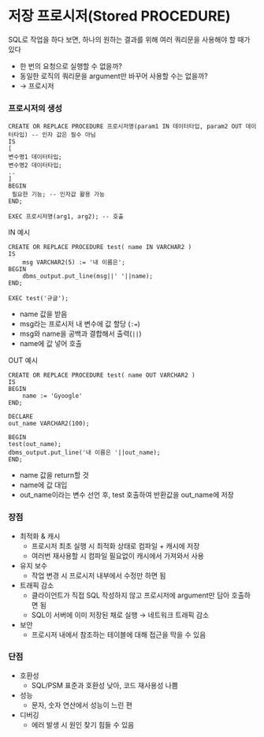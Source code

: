 # 저장 프로시저(Stored PROCEDURE)

SQL로 작업을 하다 보면, 하나의 원하는 결과를 위해 여러 쿼리문을 사용해야 할 때가 있다

- 한 번의 요청으로 실행할 수 없을까?
- 동일한 로직의 쿼리문을 argument만 바꾸어 사용할 수는 없을까?
- → 프로시저

### 프로시저의 생성

```
CREATE OR REPLACE PROCEDURE 프로시저명(param1 IN 데이터타입, param2 OUT 데이터타입) -- 인자 값은 필수 아님
IS
[
변수명1 데이터타입;
변수명2 데이터타입;
..
]
BEGIN
 필요한 기능; -- 인자값 활용 가능
END;

EXEC 프로시저명(arg1, arg2); -- 호출
```

IN 예시

```
CREATE OR REPLACE PROCEDURE test( name IN VARCHAR2 )
IS
    msg VARCHAR2(5) := '내 이름은';
BEGIN
    dbms_output.put_line(msg||' '||name);
END;

EXEC test('규글');
```

- name 값을 받음
- msg라는 프로시저 내 변수에 값 할당 (`:=`)
- msg와 name을 공백과 결합해서 출력(`||`)
- name에 값 넣어 호출

OUT 예시

```
CREATE OR REPLACE PROCEDURE test( name OUT VARCHAR2 )
IS
BEGIN
    name := 'Gyoogle'
END;

DECLARE
out_name VARCHAR2(100);

BEGIN
test(out_name);
dbms_output.put_line('내 이름은 '||out_name);
END;
```

- name 값을 return할 것
- name에 값 대입
- out_name이라는 변수 선언 후, test 호출하여 반환값을 out_name에 저장

### 장점

- 최적화 & 캐시
  - 프로시저 최초 실행 시 최적화 상태로 컴파일 + 캐시에 저장
  - 여러번 재사용할 시 컴파일 필요없이 캐시에서 가져와서 사용
- 유지 보수
  - 작업 변경 시 프로시저 내부에서 수정만 하면 됨
- 트래픽 감소
  - 클라이언트가 직접 SQL 작성하지 않고 프로시저에 argument만 담아 호출하면 됨
  - SQL이 서버에 이미 저장된 채로 실행 → 네트워크 트래픽 감소
- 보안
  - 프로시저 내에서 참조하는 테이블에 대해 접근을 막을 수 있음

### 단점

- 호환성
  - SQL/PSM 표준과 호환성 낮아, 코드 재사용성 나쁨
- 성능
  - 문자, 숫자 연산에서 성능이 느린 편
- 디버깅
  - 에러 발생 시 원인 찾기 힘들 수 있음

 
